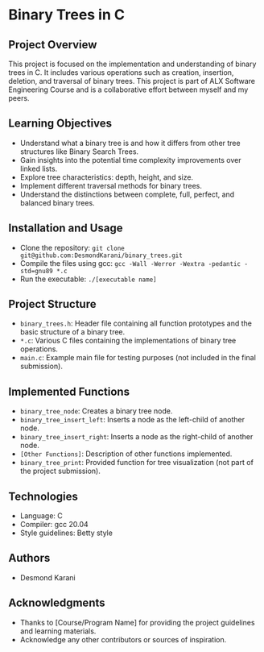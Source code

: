 # Binary Trees in C

## Project Overview
This project is focused on the implementation and understanding of binary trees in C. It includes various operations such as creation, insertion, deletion, and traversal of binary trees. This project is part of ALX Software Engineering Course and is a collaborative effort between myself and my peers.

## Learning Objectives
- Understand what a binary tree is and how it differs from other tree structures like Binary Search Trees.
- Gain insights into the potential time complexity improvements over linked lists.
- Explore tree characteristics: depth, height, and size.
- Implement different traversal methods for binary trees.
- Understand the distinctions between complete, full, perfect, and balanced binary trees.

## Installation and Usage
- Clone the repository: `git clone git@github.com:DesmondKarani/binary_trees.git`
- Compile the files using gcc: `gcc -Wall -Werror -Wextra -pedantic -std=gnu89 *.c`
- Run the executable: `./[executable name]`

## Project Structure
- `binary_trees.h`: Header file containing all function prototypes and the basic structure of a binary tree.
- `*.c`: Various C files containing the implementations of binary tree operations.
- `main.c`: Example main file for testing purposes (not included in the final submission).

## Implemented Functions
- `binary_tree_node`: Creates a binary tree node.
- `binary_tree_insert_left`: Inserts a node as the left-child of another node.
- `binary_tree_insert_right`: Inserts a node as the right-child of another node.
- `[Other Functions]`: Description of other functions implemented.
- `binary_tree_print`: Provided function for tree visualization (not part of the project submission).

## Technologies
- Language: C
- Compiler: gcc 20.04
- Style guidelines: Betty style

## Authors
- Desmond Karani

## Acknowledgments
- Thanks to [Course/Program Name] for providing the project guidelines and learning materials.
- Acknowledge any other contributors or sources of inspiration.
